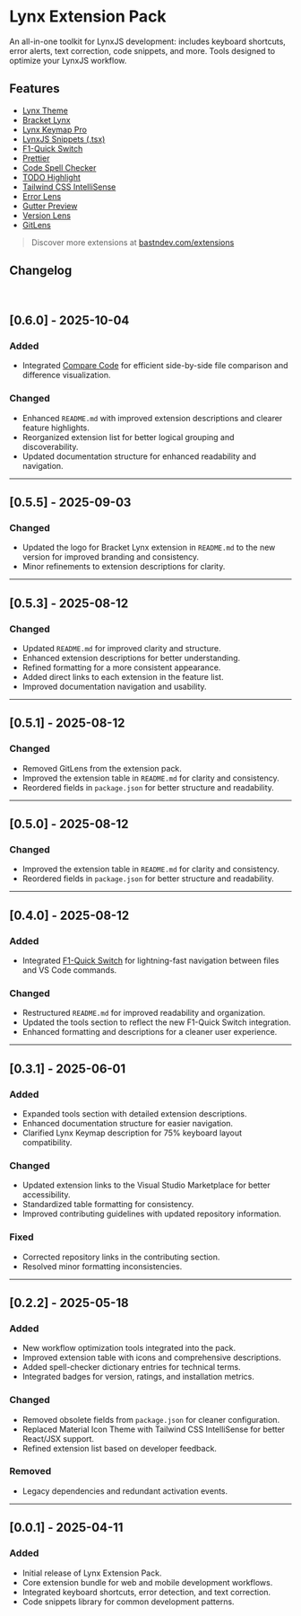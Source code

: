 # Lynx Extension Pack

An all-in-one toolkit for LynxJS development: includes keyboard shortcuts, error alerts, text correction, code snippets, and more. Tools designed to optimize your LynxJS workflow.

## Features

- [Lynx Theme](https://marketplace.visualstudio.com/items?itemName=bastndev.lynx-theme)
- [Bracket Lynx](https://marketplace.visualstudio.com/items?itemName=bastndev.bracket-lynx)
- [Lynx Keymap Pro](https://marketplace.visualstudio.com/items?itemName=bastndev.lynx-keymap)
- [LynxJS Snippets (.tsx)](https://marketplace.visualstudio.com/items?itemName=bastndev.lynx-js-snippets)
- [F1-Quick Switch](https://marketplace.visualstudio.com/items?itemName=bastndev.f1)
- [Prettier](https://marketplace.visualstudio.com/items?itemName=esbenp.prettier-vscode)
- [Code Spell Checker](https://marketplace.visualstudio.com/items?itemName=streetsidesoftware.code-spell-checker)
- [TODO Highlight](https://marketplace.visualstudio.com/items?itemName=wayou.vscode-todo-highlight)
- [Tailwind CSS IntelliSense](https://marketplace.visualstudio.com/items?itemName=bradlc.vscode-tailwindcss)
- [Error Lens](https://marketplace.visualstudio.com/items?itemName=usernamehw.errorlens)
- [Gutter Preview](https://marketplace.visualstudio.com/items?itemName=kisstkondoros.vscode-gutter-preview)
- [Version Lens](https://marketplace.visualstudio.com/items?itemName=pflannery.vscode-versionlens)
- [GitLens](https://marketplace.visualstudio.com/items?itemName=eamodio.gitlens)

> Discover more extensions at [bastndev.com/extensions](https://bastndev.com/extensions)


## Changelog

<br>

<!-- --- -->
## [0.6.0] - 2025-10-04

### Added
- Integrated [Compare Code](https://marketplace.visualstudio.com/items?itemName=bastndev.compare-code) for efficient side-by-side file comparison and difference visualization.

### Changed
- Enhanced `README.md` with improved extension descriptions and clearer feature highlights.
- Reorganized extension list for better logical grouping and discoverability.
- Updated documentation structure for enhanced readability and navigation.

---

## [0.5.5] - 2025-09-03

### Changed
- Updated the logo for Bracket Lynx extension in `README.md` to the new version for improved branding and consistency.
- Minor refinements to extension descriptions for clarity.

---

## [0.5.3] - 2025-08-12

### Changed
- Updated `README.md` for improved clarity and structure.
- Enhanced extension descriptions for better understanding.
- Refined formatting for a more consistent appearance.
- Added direct links to each extension in the feature list.
- Improved documentation navigation and usability.

---

## [0.5.1] - 2025-08-12

### Changed
- Removed GitLens from the extension pack.
- Improved the extension table in `README.md` for clarity and consistency.
- Reordered fields in `package.json` for better structure and readability.

---

## [0.5.0] - 2025-08-12

### Changed
- Improved the extension table in `README.md` for clarity and consistency.
- Reordered fields in `package.json` for better structure and readability.

---

## [0.4.0] - 2025-08-12

### Added
- Integrated [F1-Quick Switch](https://marketplace.visualstudio.com/items?itemName=bastndev.f1) for lightning-fast navigation between files and VS Code commands.

### Changed
- Restructured `README.md` for improved readability and organization.
- Updated the tools section to reflect the new F1-Quick Switch integration.
- Enhanced formatting and descriptions for a cleaner user experience.

---

## [0.3.1] - 2025-06-01

### Added
- Expanded tools section with detailed extension descriptions.
- Enhanced documentation structure for easier navigation.
- Clarified Lynx Keymap description for 75% keyboard layout compatibility.

### Changed
- Updated extension links to the Visual Studio Marketplace for better accessibility.
- Standardized table formatting for consistency.
- Improved contributing guidelines with updated repository information.

### Fixed
- Corrected repository links in the contributing section.
- Resolved minor formatting inconsistencies.

---

## [0.2.2] - 2025-05-18

### Added
- New workflow optimization tools integrated into the pack.
- Improved extension table with icons and comprehensive descriptions.
- Added spell-checker dictionary entries for technical terms.
- Integrated badges for version, ratings, and installation metrics.

### Changed
- Removed obsolete fields from `package.json` for cleaner configuration.
- Replaced Material Icon Theme with Tailwind CSS IntelliSense for better React/JSX support.
- Refined extension list based on developer feedback.

### Removed
- Legacy dependencies and redundant activation events.

---

## [0.0.1] - 2025-04-11

### Added
- Initial release of Lynx Extension Pack.
- Core extension bundle for web and mobile development workflows.
- Integrated keyboard shortcuts, error detection, and text correction.
- Code snippets library for common development patterns.

